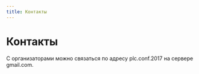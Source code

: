 ```yaml
---
title: Контакты
---
```


# Контакты

С организаторами можно связаться по адресу plc.conf.2017 на сервере gmail.com.


